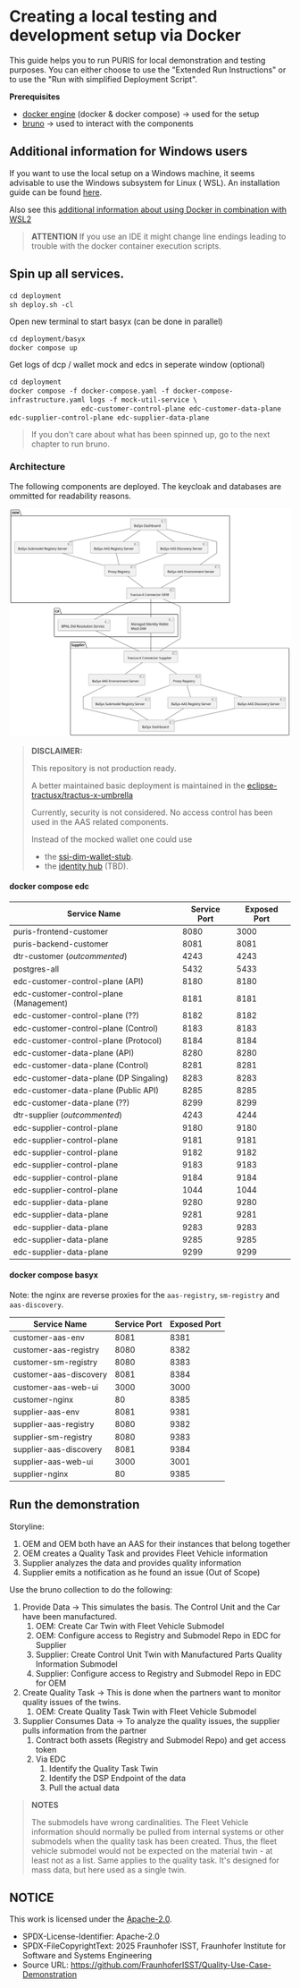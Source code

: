 # Creating a local testing and development setup via Docker

This guide helps you to run PURIS for local demonstration and testing purposes. You can either choose to use
the "Extended Run Instructions" or to use the "Run with simplified Deployment Script".

**Prerequisites**

- [docker engine](https://docs.docker.com/engine/install/) (docker & docker compose) -> used for the setup
- [bruno](https://www.usebruno.com/downloads) -> used to interact with the components

## Additional information for Windows users

If you want to use the local setup on a Windows machine, it seems advisable to use the Windows subsystem for Linux (
WSL).
An installation guide can be found [here](https://learn.microsoft.com/en-us/windows/wsl/install).

Also see this [additional information about using Docker in combination with WSL2](https://docs.docker.com/desktop/wsl/)

> **ATTENTION** If you use an IDE it might change line endings leading to trouble with the docker container 
> execution scripts.

## Spin up all services.

```shell
cd deployment
sh deploy.sh -cl
```

Open new terminal to start basyx (can be done in parallel)
```shell
cd deployment/basyx
docker compose up 
```

Get logs of dcp / wallet mock and edcs in seperate window (optional)

```shell
cd deployment
docker compose -f docker-compose.yaml -f docker-compose-infrastructure.yaml logs -f mock-util-service \
                  edc-customer-control-plane edc-customer-data-plane edc-supplier-control-plane edc-supplier-data-plane
```

> If you don't care about what has been spinned up, go to the next chapter to run bruno.

### Architecture

The following components are deployed. The keycloak and databases are ommitted for readability reasons.

![Deployed components](./docs/img/deployment.svg)

> **DISCLAIMER:**
>
> This repository is not production ready.
>
> A better maintained basic deployment is maintained in the [eclipse-tractusx/tractus-x-umbrella](https://github.com/eclipse-tractusx/tractus-x-umbrella)
>
> Currently, security is not considered. No access control has been used in the AAS related components.
>
> Instead of the mocked wallet one could use
> - the [ssi-dim-wallet-stub](https://github.com/eclipse-tractusx/ssi-dim-wallet-stub).
> - the [identity hub](https://github.com/eclipse-edc/IdentityHub) (TBD).
> 

#### docker compose edc

| Service Name                            | Service Port | Exposed Port |
|-----------------------------------------|--------------|--------------|
| puris-frontend-customer                 | 8080         | 3000         |
| puris-backend-customer                  | 8081         | 8081         |
| dtr-customer (_outcommented_)           | 4243         | 4243         |
| postgres-all                            | 5432         | 5433         |
| edc-customer-control-plane (API)        | 8180         | 8180         |
| edc-customer-control-plane (Management) | 8181         | 8181         |
| edc-customer-control-plane (??)         | 8182         | 8182         |
| edc-customer-control-plane (Control)    | 8183         | 8183         |
| edc-customer-control-plane (Protocol)   | 8184         | 8184         |
| edc-customer-data-plane (API)           | 8280         | 8280         |
| edc-customer-data-plane (Control)       | 8281         | 8281         |
| edc-customer-data-plane (DP Singaling)  | 8283         | 8283         |
| edc-customer-data-plane (Public API)    | 8285         | 8285         |
| edc-customer-data-plane (??)            | 8299         | 8299         |
| dtr-supplier (_outcommented_)           | 4243         | 4244         |
| edc-supplier-control-plane              | 9180         | 9180         |
| edc-supplier-control-plane              | 9181         | 9181         |
| edc-supplier-control-plane              | 9182         | 9182         |
| edc-supplier-control-plane              | 9183         | 9183         |
| edc-supplier-control-plane              | 9184         | 9184         |
| edc-supplier-control-plane              | 1044         | 1044         |
| edc-supplier-data-plane                 | 9280         | 9280         |
| edc-supplier-data-plane                 | 9281         | 9281         |
| edc-supplier-data-plane                 | 9283         | 9283         |
| edc-supplier-data-plane                 | 9285         | 9285         |
| edc-supplier-data-plane                 | 9299         | 9299         |

#### docker compose basyx

Note: the nginx are reverse proxies for the `aas-registry`, `sm-registry` and `aas-discovery`.

| Service Name           | Service Port | Exposed Port |
|------------------------|--------------|--------------|
| customer-aas-env       | 8081         | 8381         |
| customer-aas-registry  | 8080         | 8382         |
| customer-sm-registry   | 8080         | 8383         |
| customer-aas-discovery | 8081         | 8384         |
| customer-aas-web-ui    | 3000         | 3000         |
| customer-nginx         | 80           | 8385         |
| supplier-aas-env       | 8081         | 9381         |
| supplier-aas-registry  | 8080         | 9382         |
| supplier-sm-registry   | 8080         | 9383         |
| supplier-aas-discovery | 8081         | 9384         |
| supplier-aas-web-ui    | 3000         | 3001         |
| supplier-nginx         | 80           | 9385         |

## Run the demonstration

Storyline:

1. OEM and OEM both have an AAS for their instances that belong together
2. OEM creates a Quality Task and provides Fleet Vehicle information
3. Supplier analyzes the data and provides quality information
4. Supplier emits a notification as he found an issue (Out of Scope)

Use the bruno collection to do the following:

1. Provide Data -> This simulates the basis. The Control Unit and the Car have been manufactured.
   1. OEM: Create Car Twin with Fleet Vehicle Submodel
   2. OEM: Configure access to Registry and Submodel Repo in EDC for Supplier
   3. Supplier: Create Control Unit Twin with Manufactured Parts Quality Information Submodel
   4. Supplier: Configure access to Registry and Submodel Repo in EDC for OEM
2. Create Quality Task -> This is done when the partners want to monitor quality issues of the twins.
   1. OEM: Create Quality Task Twin with Fleet Vehicle Submodel
4. Supplier Consumes Data -> To analyze the quality issues, the supplier pulls information from the partner
   1. Contract both assets (Registry and Submodel Repo) and get access token
   2. Via EDC
      1. Identify the Quality Task Twin
      2. Identify the DSP Endpoint of the data
      3. Pull the actual data

> **NOTES**
> 
> The submodels have wrong cardinalities. The Fleet Vehicle information should normally be pulled from internal systems
> or other submodels when the quality task has been created. Thus, the fleet vehicle submodel would not be expected
> on the material twin - at least not as a list.
> Same applies to the quality task. It's designed for mass data, but here used as a single twin.

## NOTICE

This work is licensed under the [Apache-2.0](https://www.apache.org/licenses/LICENSE-2.0).

- SPDX-License-Identifier: Apache-2.0
- SPDX-FileCopyrightText: 2025 Fraunhofer ISST, Fraunhofer Institute for Software and Systems Engineering
- Source URL: https://github.com/FraunhoferISST/Quality-Use-Case-Demonstration
